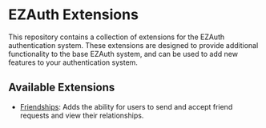 # EZAuth Extensions

This repository contains a collection of extensions for the EZAuth authentication system. These extensions are designed to provide additional functionality to the base EZAuth system, and can be used to add new features to your authentication system.

## Available Extensions

- [Friendships](./friends/): Adds the ability for users to send and accept friend requests and view their relationships.